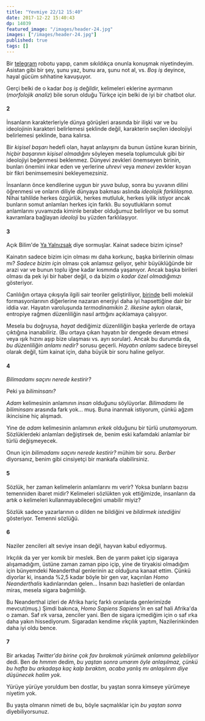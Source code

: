 ```yaml
---
title: "Yevmiye 22/12 15:40"
date: 2017-12-22 15:40:43
dp: 14039
featured_image: "/images/header-24.jpg"
images: ["/images/header-24.jpg"]
published: true
tags: []
---
```




Bir [telegram](https://telegram.org) robotu yapıp, canım sıkıldıkça onunla
konuşmak niyetindeyim. Asistan gibi bir şey, şunu yaz, bunu ara, şunu not al,
vs. *Boş iş* deyince, hayal gücüm sıhhatine kavuşuyor.  

Gerçi belki de o kadar *boş iş* değildir, kelimeleri eklerine ayırmanın
(*morfolojik analiz*) bile sorun olduğu Türkçe için belki de iyi bir chatbot
olur.

#### 2

İnsanların karakterleriyle dünya görüşleri arasında bir ilişki var ve bu
ideolojinin karakteri belirlemesi şeklinde değil, karakterin seçilen ideolojiyi
belirlemesi şeklinde, bana kalırsa.

Bir *kişisel başarı* hedefi olan, hayat anlayışını da bunun üstüne kuran
birinin, *hiçbir başarının kişisel olmadığını* söyleyen mesela toplumculuk gibi
bir ideolojiyi beğenmesi beklenmez. Dünyevi zevkleri önemseyen birinin, bunları
önemini inkar eden ve yerlerine *uhrevi* veya *manevi* zevkler koyan bir fikri
benimsemesini bekleyemezsiniz. 

İnsanların önce kendilerine uygun bir *yuva* bulup, sonra bu yuvanın dilini
öğrenmesi ve onların diliyle dünyaya bakması aslında *ideolojik farklılaşma.*
Nihai tahlilde herkes özgürlük, herkes mutluluk, herkes iyilik istiyor ancak
bunların somut anlamları herkes için farklı. Bu soyutlukların somut anlamlarını
yuvamızda kiminle beraber olduğumuz belirliyor ve bu somut kavramlara bağlayan
*ideoloji* bu yüzden farklılaşıyor.

#### 3

Açık Bilim'de [Ya Yalnızsak](https://t.co/zCkiFRLnQ9) diye sormuşlar. Kainat
sadece bizim içinse?

Kainatın sadece bizim için olması mı daha korkunç, başka birilerinin olması mı?
*Sadece bizim için* olması çok anlamsız geliyor, şehir büyüklüğünde bir arazi
var ve bunun toplu iğne kadar kısmında yaşanıyor. Ancak başka birileri olması da
pek iyi bir haber değil, o da bizim *o kadar özel olmadığımızı* gösteriyor. 

Canlılığın ortaya çıkışıyla ilgili sair teoriler geliştiriliyor,
[birinde](https://www.scientificamerican.com/article/a-new-physics-theory-of-life/)
belli molekül formasyonlarının diğerlerine nazaran enerjiyi daha iyi
hapsettiğine dair bir iddia var. Hayatın varoluşunda *termodinamikin 2.
ilkesine* aykırı olarak, entropiye rağmen düzenliliğin nasıl arttığını açıklamaya
çalışıyor.

Mesela bu doğruysa, *hayat* dediğimiz düzenliliğin başka yerlerde de ortaya
çıktığına inanabiliriz. (Bu ortaya çıkan hayatın bir dengede devam etmesi veya
ışık hızını aşıp bize ulaşması vs. ayrı sorular). Ancak bu durumda da, *bu
düzenliliğin anlamı nedir?* sorusu geçerli. *Hayatın anlamı* sadece bireysel
olarak değil, tüm kainat için, daha büyük bir soru haline geliyor.

#### 4

*Bilimadamı saçını nerede kestirir?* 

Peki ya *biliminsanı?*

*Adam* kelimesinin anlamının *insan* olduğunu söylüyorlar. *Bilimadamı* ile
*biliminsanı* arasında fark yok... muş. Buna inanmak istiyorum, çünkü ağzım
ikincisine hiç alışmadı. 

Yine de *adam* kelimesinin anlamının *erkek* olduğunu bir türlü *unutamıyorum.*
Sözlüklerdeki anlamları değiştirsek de, benim eski kafamdaki anlamlar bir türlü
değişmeyecek. 

Onun için *bilimadamı saçını nerede kestirir?* mühim bir soru. *Berber*
diyorsanız, benim gibi cinsiyetçi bir mankafa olabilirsiniz.

#### 5

Sözlük, her zaman kelimelerin anlamlarını mı verir? Yoksa bunların bazısı
temenniden ibaret midir? Kelimeleri sözlükten yok ettiğimizde, insanların da
artık o kelimeleri kullanmayabileceğini umabilir miyiz?

Sözlük sadece yazarlarının o dilden ne bildiğini ve *bildirmek istediğini*
gösteriyor. Temenni sözlüğü. 

#### 6

Naziler zencileri alt seviye insan değil, hayvan kabul ediyormuş. 

Irkçılık da yer yer komik bir meslek. Ben de yarım paket içip sigaraya
alışamadığım, üstüne zaman zaman pipo içip, yine de tiryakisi olmadığım için
bünyemdeki Neanderthal genlerinin az olduğuna kanaat ettim. Çünkü diyorlar ki,
insanda %2,5 kadar böyle bir gen var, kaçırılan *Homo Neanderthalis*
kadınlarından gelen... İnsanın bazı hasletleri de onlardan miras, mesela sigara
bağımlılığı.

Bu Neanderthal izleri de Afrika hariç farklı oranlarda genlerimizde mevcut(muş.)
Şimdi bakınca, *Homo Sapiens Sapiens'in* en saf hali Afrika'da o zaman. Saf ırk
varsa, zenciler yani. Ben de sigara içmediğim için o saf ırka daha yakın
hissediyorum. Sigaradan kendime ırkçılık yaptım, Nazilerinkinden daha iyi oldu
bence.

#### 7

Bir arkadaş *Twitter'da birine çok fav bırakmak yürümek anlamına gelebiliyor*
dedi. Ben de *hmmm* dedim, *bu yaştan sonra umarım öyle anlaşılmaz, çünkü bu
hafta bu arkadaşa kaç kalp bıraktım, acaba yanlış mı anlaşılırım diye düşünecek
halim yok*.

Yürüye yürüye yoruldum ben dostlar, bu yaştan sonra kimseye yürümeye niyetim
yok. 

Bu yaşta olmanın nimeti de bu, böyle saçmalıklar için *bu yaştan sonra*
diyebiliyorsunuz.

